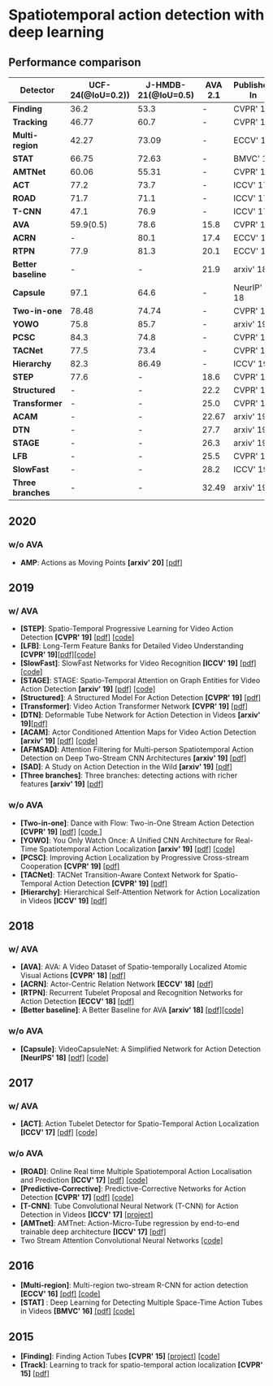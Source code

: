 # Spatiotemporal action detection with deep learning

## Performance comparison
| **Detector**  | **UCF-24(@IoU=0.2))**  | **J-HMDB-21(@IoU=0.5)** | **AVA 2.1** | **Published In** | 
| ------------- | ------------- | ------------- | ------------- | ------------- | 
| **Finding**  | 36.2  | 53.3  | -  | CVPR' 15 |
| **Tracking**  | 46.77 | 60.7  | -  | CVPR' 15  |
|**Multi-region**  | 42.27  | 73.09  | -  | ECCV' 16  |
|**STAT**| 66.75 | 72.63 | - | BMVC' 16 |
|**AMTNet**| 60.06 | 55.31 | - | CVPR' 17 |
|**ACT**|  77.2 | 73.7 | - | ICCV' 17 |
|**ROAD**| 71.7 | 71.1 | - | ICCV' 17 |
|**T-CNN**| 47.1 | 76.9 | - | ICCV' 17|
|**AVA**| 59.9(0.5) | 78.6 | 15.8 | CVPR' 18 |
|**ACRN**| - | 80.1 | 17.4 | ECCV' 18 |
|**RTPN**| 77.9 | 81.3 | 20.1 | ECCV' 18|
|**Better baseline**| - | - | 21.9| arxiv' 18|
|**Capsule**| 97.1 | 64.6 | - | NeurIP' 18 |
|**Two-in-one**| 78.48 | 74.74 | - | CVPR' 19 |
|**YOWO**| 75.8 | 85.7 | - | arxiv' 19 |
|**PCSC**| 84.3 | 74.8 | - | CVPR' 19 |
|**TACNet**| 77.5 | 73.4| - | CVPR' 19|
|**Hierarchy**| 82.3| 86.49 | - | ICCV' 19 |
|**STEP**| 77.6 | - | 18.6 | CVPR' 19 |
|**Structured**| - | - | 22.2 |  CVPR' 19 |
|**Transformer**| - | - | 25.0 | CVPR' 19|
|**ACAM**| - | - | 22.67 | arxiv' 19|
|**DTN**| - | - | 27.7 | arxiv' 19|
|**STAGE**| - | - | 26.3 | arxiv' 19|
|**LFB**| - | - | 25.5 | CVPR' 19|
|**SlowFast**| - | - | 28.2 | ICCV' 19|
|**Three branches**| - | - | 32.49 | arxiv' 19|


## 2020
### w/o AVA
- **AMP**: Actions as Moving Points **[arxiv' 20]** [[pdf]](https://arxiv.org/pdf/2001.04608.pdf)

## 2019
### w/ AVA
- **[STEP]**: Spatio-Temporal Progressive Learning for Video Action Detection **[CVPR' 19]** [[pdf]](https://arxiv.org/abs/1904.09288) [[code]](https://github.com/NVlabs/STEP)
- **[LFB]**: Long-Term Feature Banks for Detailed Video Understanding **[CVPR' 19]**[[pdf]](https://arxiv.org/abs/1812.05038)[[code]](https://github.com/facebookresearch/video-long-term-feature-banks)
- **[SlowFast]**: SlowFast Networks for Video Recognition **[ICCV' 19]** [[pdf]](https://arxiv.org/abs/1812.03982)[[code]](https://github.com/facebookresearch/SlowFast)
- **[STAGE]**: STAGE: Spatio-Temporal Attention on Graph Entities for Video Action Detection **[arxiv' 19]** [[pdf]](https://arxiv.org/abs/1912.04316) [[code]](https://github.com/aimagelab/STAGE_action_detection)
- **[Structured]**: A Structured Model For Action Detection **[CVPR' 19]** [[pdf]](http://openaccess.thecvf.com/content_CVPR_2019/papers/Zhang_A_Structured_Model_for_Action_Detection_CVPR_2019_paper.pdf)
- **[Transformer]**: Video Action Transformer Network **[CVPR' 19]** [[pdf]](https://arxiv.org/abs/1812.02707)
- **[DTN]**: Deformable Tube Network for Action Detection in Videos **[arxiv' 19]**[[pdf]](https://arxiv.org/pdf/1907.01847.pdf)
- **[ACAM]**: Actor Conditioned Attention Maps for Video Action Detection **[arxiv' 19]** [[pdf]](https://arxiv.org/abs/1812.11631) [[code]](https://github.com/oulutan/ACAM_Demo)
- **[AFMSAD]**: Attention Filtering for Multi-person Spatiotemporal Action Detection on Deep Two-Stream CNN Architectures **[arxiv' 19]** [[pdf]](https://arxiv.org/abs/1907.12919)
- **[SAD]**: A Study on Action Detection in the Wild **[arxiv' 19]** [[pdf]](https://arxiv.org/pdf/1904.12993.pdf)
- **[Three branches]**: Three branches: detecting actions with richer features **[arxiv' 19]** [[pdf]](https://static.googleusercontent.com/media/research.google.com/en//ava/2019/sjtu_mvig.pdf)
### w/o AVA
- **[Two-in-one]**: Dance with Flow: Two-in-One Stream Action Detection **[CVPR' 19]** [[pdf]](https://arxiv.org/abs/1904.00696) [[code ]](https://github.com/jiaozizhao/Two-in-One-ActionDetection)
- **[YOWO]**: You Only Watch Once: A Unified CNN Architecture for Real-Time Spatiotemporal Action Localization **[arxiv' 19]** [[pdf]](https://arxiv.org/abs/1911.06644) [[code]](https://github.com/wei-tim/YOWO)
- **[PCSC]**: Improving Action Localization by Progressive Cross-stream Cooperation **[CVPR' 19]** [[pdf]](https://arxiv.org/abs/1905.11575)
- **[TACNet]**: TACNet Transition-Aware Context Network for Spatio-Temporal Action Detection **[CVPR' 19]** [[pdf]](http://www.skicyyu.org/Paper/CVPR2019_TACNET.pdf)
- **[Hierarchy]**: Hierarchical Self-Attention Network for Action Localization in Videos **[ICCV' 19]** [[pdf]](http://openaccess.thecvf.com/content_ICCV_2019/html/Pramono_Hierarchical_Self-Attention_Network_for_Action_Localization_in_Videos_ICCV_2019_paper.html)

## 2018
### w/ AVA
- **[AVA]**: AVA: A Video Dataset of Spatio-temporally Localized Atomic Visual Actions **[CVPR' 18]** [[pdf]](http://openaccess.thecvf.com/content_cvpr_2018/papers/Gu_AVA_A_Video_CVPR_2018_paper.pdf)
- **[ACRN]**: Actor-Centric Relation Network **[ECCV' 18]** [[pdf]](https://arxiv.org/abs/1807.10982/)
- **[RTPN]**: Recurrent Tubelet Proposal and Recognition Networks for Action Detection **[ECCV' 18]** [[pdf]](http://openaccess.thecvf.com/content_ECCV_2018/html/Dong_Li_Recurrent_Tubelet_Proposal_ECCV_2018_paper.html)
- **[Better baseline]**: A Better Baseline for AVA **[arxiv' 18]** [[pdf]](https://arxiv.org/pdf/1807.10066.pdf)[[code]](https://github.com/subhashree-r/Action_detection_AVA)
### w/o AVA
- **[Capsule]**: VideoCapsuleNet: A Simplified Network for Action Detection **[NeurIPS' 18]** [[pdf]](http://papers.nips.cc/paper/7988-videocapsulenet-a-simplified-network-for-action-detection) [[code]](https://github.com/KevinDuarte/VideoCapsuleNet)

## 2017
### w/ AVA
- **[ACT]**: Action Tubelet Detector for Spatio-Temporal Action Localization **[ICCV' 17]** [[pdf]](https://arxiv.org/abs/1705.01861) [[code]](https://github.com/imatge-upc/Action-Tubelet-Detection-in-AVA)
### w/o AVA
- **[ROAD]**: Online Real time Multiple Spatiotemporal Action Localisation and Prediction **[ICCV' 17]** [[pdf]](https://arxiv.org/pdf/1611.08563.pdf) [[code]](https://github.com/Feynman27/realtime-action-detection)
- **[Predictive-Corrective]**: Predictive-Corrective Networks for Action Detection **[CVPR' 17]** [[pdf]](http://www.achaldave.com//projects/predictive-corrective/) [[code]](https://github.com/achalddave/predictive-corrective)
- **[T-CNN]**: Tube Convolutional Neural Network (T-CNN) for Action Detection in Videos **[ICCV' 17]** [[project]](https://www.crcv.ucf.edu/projects/TCNN/#Code)
- **[AMTnet]**: AMTnet: Action-Micro-Tube regression by end-to-end trainable deep architecture **[ICCV' 17]** [[pdf]](https://arxiv.org/pdf/1704.04952.pdf)
- Two Stream Attention Convolutional Neural Networks [[code]](https://github.com/pedro-abreu/deep-action-detection)

## 2016
- **[Multi-region]**: Multi-region two-stream R-CNN for action detection **[ECCV' 16]** [[pdf]](https://hal.inria.fr/hal-01349107v1/document) [[code]](https://github.com/pengxj/action-faster-rcnn)
- **[STAT]** : Deep Learning for Detecting Multiple Space-Time Action Tubes in Videos **[BMVC' 16]** [[pdf]](https://arxiv.org/pdf/1608.01529v1.pdf) [[code]](https://bitbucket.org/sahasuman/bmvc2016_code/src/master/)

## 2015 
- **[Finding]**: Finding Action Tubes **[CVPR' 15]** [[project]](https://gkioxari.github.io/ActionTubes/) [[code]](https://github.com/gkioxari/ActionTubes)
- **[Track]**: Learning to track for spatio-temporal action localization **[CVPR' 15]** [[pdf]](https://www.cv-foundation.org/openaccess/content_iccv_2015/papers/Weinzaepfel_Learning_to_Track_ICCV_2015_paper.pdf)
